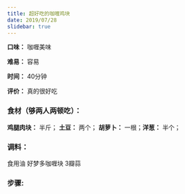 ```yaml
---
title: 超好吃的咖喱鸡块
date: 2019/07/28
slidebar: true
---
```



**口味：**  咖喱美味

**难易：**  容易

**时间：**  40分钟

**评价：** 真的很好吃

### 食材（够两人两顿吃）：

**鸡腿肉块：** 半斤； **土豆：** 两个； **胡萝卜：** 一根；**洋葱：** 半个；

### 调料：
食用油 好梦多咖喱块 3瓣蒜

### 步骤:
<template>
    <div>
        <div v-for="(item, index) in steps" :key=index class="steps">
            <span class="step-order">{{ index + 1 }}、</span>
            <img class="step-img" :src="'/img/food/curry/step' + (index + 1  ) + '.jpg'">
            <span class="step-desc">{{ item }}</span>
        </div>
    </div>
</template>

<script>
export default{
    data() {
        return {
            steps: [
                '鸡块我是网上买的小块鸡腿肉，也可以看个人爱好买鸡腿剁块或鸡胸肉',
                '土豆胡萝卜洋葱切块，蒜切片',
                '爆炒蒜并炒鸡肉',
                '5分钟鸡肉差不多了倒入土豆胡萝卜洋葱块翻炒',
                '5分钟左右出香味了倒水与锅内食材齐平',
                '煮15分钟左右水收的差不多了放入咖喱块（注意别糊了，可按自己口味放盐或其他调料）',
                '搅拌两分钟就可以出锅了'
            ]
        }
    }
}
</script>

<style lang="css">
    .steps {
        margin-top: 20px;
        display: flex;
    }
    .step-order {
        vertical-align: top;
        font-size: 24px;
    }
    .step-img {
        width: 200px;
        vertical-align: top;
    }
    .step-desc {
        margin-left: 20px;
        width: 400px;
    }
</style>